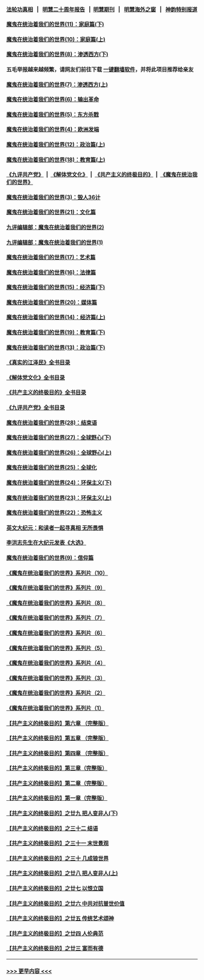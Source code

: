 #### [法轮功真相](https://github.com/gfw-breaker/truth/blob/master/README.md?t=0) &nbsp;&nbsp;|&nbsp;&nbsp; [明慧二十周年报告](https://github.com/gfw-breaker/mh-reports/blob/master/README.md?t=0) &nbsp;&nbsp;|&nbsp;&nbsp;[明慧期刊](https://github.com/gfw-breaker/mh-qikan) &nbsp;&nbsp;|&nbsp;&nbsp; [明慧海外之窗](https://github.com/gfw-breaker/mh-news/blob/master/README.md?t=0) &nbsp;&nbsp;|&nbsp;&nbsp; [神韵特别报道](https://github.com/gfw-breaker/mh-news/blob/master/shenyun.md?t=0)
#### [魔鬼在统治着我们的世界(11)：家庭篇(下)](../pages/nsc422/n10440961.md?t=12051650) 
#### [魔鬼在统治着我们的世界(10)：家庭篇(上)](../pages/nsc422/n10435448.md?t=12051650) 
#### [魔鬼在统治着我们的世界(8)：渗透西方(下)](../pages/nsc422/n10429603.md?t=12051650) 
#### 五毛举报越来越频繁，请网友们前往下载 [一键翻墙软件](https://github.com/gfw-breaker/ssr-accounts)，并将此项目推荐给亲友
#### [魔鬼在统治着我们的世界(7)：渗透西方(上)](../pages/nsc422/n10426013.md?t=12051650) 
#### [魔鬼在统治着我们的世界(6)：输出革命](../pages/nsc422/n10421536.md?t=12051650) 
#### [魔鬼在统治着我们的世界(5)：东方杀戮](../pages/nsc422/n10417707.md?t=12051650) 
#### [魔鬼在统治着我们的世界(4)：欧洲发端](../pages/nsc422/n10414890.md?t=12051650) 
#### [魔鬼在统治着我们的世界(12)：政治篇(上)](../pages/nsc422/n10444576.md?t=12051650) 
#### [魔鬼在统治着我们的世界(18)：教育篇(上)](../pages/nsc422/n10526970.md?t=12051650) 
#### [《九评共产党》](https://github.com/begood0513/9ping.md/blob/master/README.md) &nbsp;|&nbsp; [《解体党文化》](../../../../jtdwh.md/blob/master/README.md)  &nbsp;|&nbsp; [《共产主义的终极目的》](../../../../gczydzjmd.md/blob/master/README.md) &nbsp;|&nbsp; [《魔鬼在统治我们的世界》](../../../../mgztzwmdsj.md/blob/master/README.md) 
#### [魔鬼在统治着我们的世界(3)：毁人36计](../pages/nsc422/n10411583.md?t=12051650) 
#### [魔鬼在统治着我们的世界(21)：文化篇](../pages/nsc422/n10597706.md?t=12051650) 
#### [九评编辑部：魔鬼在统治着我们的世界(2)](../pages/nsc422/n10410036.md?t=12051650) 
#### [九评编辑部：魔鬼在统治着我们的世界(1)](../pages/nsc422/n10406825.md?t=12051650) 
#### [魔鬼在统治着我们的世界(17)：艺术篇](../pages/nsc422/n10499093.md?t=12051650) 
#### [魔鬼在统治着我们的世界(16)：法律篇](../pages/nsc422/n10485969.md?t=12051650) 
#### [魔鬼在统治着我们的世界(15)：经济篇(下)](../pages/nsc422/n10469975.md?t=12051650) 
#### [魔鬼在统治着我们的世界(20)：媒体篇](../pages/nsc422/n10586579.md?t=12051650) 
#### [魔鬼在统治着我们的世界(14)：经济篇(上)](../pages/nsc422/n10457370.md?t=12051650) 
#### [魔鬼在统治着我们的世界(19)：教育篇(下)](../pages/nsc422/n10564808.md?t=12051650) 
#### [魔鬼在统治着我们的世界(13)：政治篇(下)](../pages/nsc422/n10448270.md?t=12051650) 
#### [《真实的江泽民》全书目录](../pages/nsc422/n13721399.md?t=12051650) 
#### [《解体党文化》全书目录](../pages/nsc422/n13721157.md?t=12051650) 
#### [《共产主义的终极目的》全书目录](../pages/nsc422/n13721048.md?t=12051650) 
#### [《九评共产党》全书目录](../pages/nsc422/n13708085.md?t=12051650) 
#### [魔鬼在统治着我们的世界(28)：结束语](../pages/nsc422/n10936246.md?t=12051650) 
#### [魔鬼在统治着我们的世界(27)：全球野心(下)](../pages/nsc422/n10928319.md?t=12051650) 
#### [魔鬼在统治着我们的世界(26)：全球野心(上)](../pages/nsc422/n10900318.md?t=12051650) 
#### [魔鬼在统治着我们的世界(25)：全球化](../pages/nsc422/n10788205.md?t=12051650) 
#### [魔鬼在统治着我们的世界(24)：环保主义(下)](../pages/nsc422/n10695307.md?t=12051650) 
#### [魔鬼在统治着我们的世界(23)：环保主义(上)](../pages/nsc422/n10688613.md?t=12051650) 
#### [魔鬼在统治着我们的世界(22)：恐怖主义](../pages/nsc422/n10614727.md?t=12051650) 
#### [英文大纪元：和读者一起寻真相 无所畏惧](../pages/nsc422/n12542027.md?t=12051650) 
#### [李洪志先生在大纪元发表《大选》](../pages/nsc422/n12534746.md?t=12051650) 
#### [魔鬼在统治着我们的世界(9)：信仰篇](../pages/nsc422/n10432159.md?t=12051650) 
#### [《魔鬼在统治着我们的世界》系列片（10）](../pages/nsc422/n12292670.md?t=12051650) 
#### [《魔鬼在统治着我们的世界》系列片（9）](../pages/nsc422/n12290859.md?t=12051650) 
#### [《魔鬼在统治着我们的世界》系列片（8）](../pages/nsc422/n12287445.md?t=12051650) 
#### [《魔鬼在统治着我们的世界》系列片（7）](../pages/nsc422/n12283425.md?t=12051650) 
#### [《魔鬼在统治着我们的世界》系列片（6）](../pages/nsc422/n12282314.md?t=12051650) 
#### [《魔鬼在统治着我们的世界》系列片（5）](../pages/nsc422/n12281419.md?t=12051650) 
#### [《魔鬼在统治着我们的世界》系列片（4）](../pages/nsc422/n12274024.md?t=12051650) 
#### [《魔鬼在统治着我们的世界》系列片（3）](../pages/nsc422/n12271322.md?t=12051650) 
#### [《魔鬼在统治着我们的世界》系列片（2）](../pages/nsc422/n12269049.md?t=12051650) 
#### [《魔鬼在统治着我们的世界》系列片（1）](../pages/nsc422/n12267575.md?t=12051650) 
#### [【共产主义的终极目的】第六章 （完整版）](../pages/nsc422/n11428913.md?t=12051650) 
#### [【共产主义的终极目的】第五章 （完整版）](../pages/nsc422/n11428912.md?t=12051650) 
#### [【共产主义的终极目的】第四章 （完整版）](../pages/nsc422/n11428907.md?t=12051650) 
#### [【共产主义的终极目的】第三章（完整版）](../pages/nsc422/n11428848.md?t=12051650) 
#### [【共产主义的终极目的】第二章（完整版）](../pages/nsc422/n11428831.md?t=12051650) 
#### [【共产主义的终极目的】第一章（完整版）](../pages/nsc422/n11417651.md?t=12051650) 
#### [【共产主义的终极目的】之廿九 把人变非人(下)](../pages/nsc422/n11344140.md?t=12051650) 
#### [【共产主义的终极目的】之三十二 结语](../pages/nsc422/n11360535.md?t=12051650) 
#### [【共产主义的终极目的】之三十一 末世景观](../pages/nsc422/n11351129.md?t=12051650) 
#### [【共产主义的终极目的】之三十 几成狼世界](../pages/nsc422/n11348280.md?t=12051650) 
#### [【共产主义的终极目的】之廿八 把人变非人(上)](../pages/nsc422/n11340492.md?t=12051650) 
#### [【共产主义的终极目的】之廿七 以恨立国](../pages/nsc422/n11336944.md?t=12051650) 
#### [【共产主义的终极目的】之廿六 中共对抗普世价值](../pages/nsc422/n11324785.md?t=12051650) 
#### [【共产主义的终极目的】之廿五 传统艺术颂神](../pages/nsc422/n11296396.md?t=12051650) 
#### [【共产主义的终极目的】之廿四 人伦典范](../pages/nsc422/n11296397.md?t=12051650) 
#### [【共产主义的终极目的】之廿三 富而有德](../pages/nsc422/n11283598.md?t=12051650) 

----
#### [ >>> 更早内容 <<< ](../indexes/nsc422-earlier.md)
